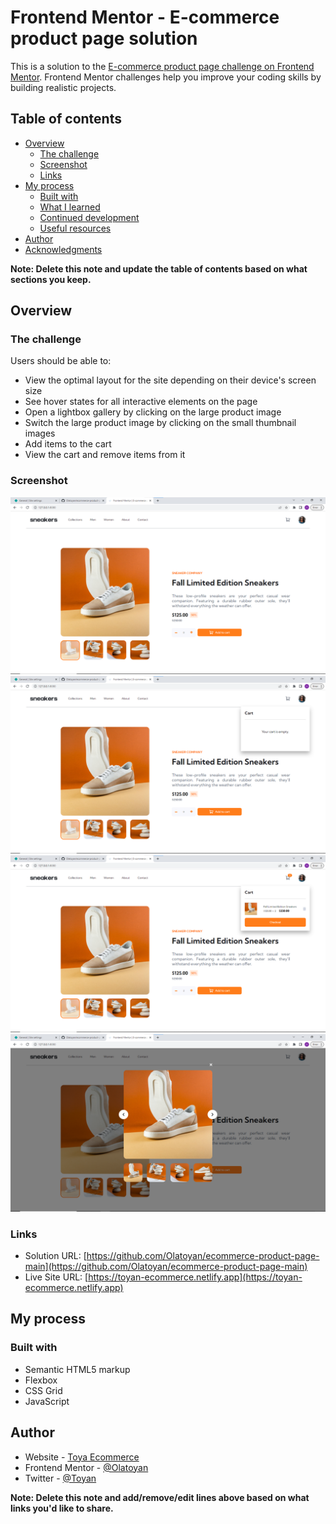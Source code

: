 # Frontend Mentor - E-commerce product page solution

This is a solution to the [E-commerce product page challenge on Frontend Mentor](https://www.frontendmentor.io/challenges/ecommerce-product-page-UPsZ9MJp6). Frontend Mentor challenges help you improve your coding skills by building realistic projects.

## Table of contents

- [Overview](#overview)
  - [The challenge](#the-challenge)
  - [Screenshot](#screenshot)
  - [Links](#links)
- [My process](#my-process)
  - [Built with](#built-with)
  - [What I learned](#what-i-learned)
  - [Continued development](#continued-development)
  - [Useful resources](#useful-resources)
- [Author](#author)
- [Acknowledgments](#acknowledgments)

**Note: Delete this note and update the table of contents based on what sections you keep.**

## Overview

### The challenge

Users should be able to:

- View the optimal layout for the site depending on their device's screen size
- See hover states for all interactive elements on the page
- Open a lightbox gallery by clicking on the large product image
- Switch the large product image by clicking on the small thumbnail images
- Add items to the cart
- View the cart and remove items from it

### Screenshot

![desktop design](/screenshots/Screenshot%202023-05-02%20161259.png)
![Empty cart](/screenshots/Screenshot%202023-05-02%20161347.png)
![Filled cart](/screenshots/Screenshot%202023-05-02%20161441.png)
![lightbox](/screenshots/Screenshot%202023-05-02%20161509.png)

### Links

- Solution URL: [https://github.com/Olatoyan/ecommerce-product-page-main](https://github.com/Olatoyan/ecommerce-product-page-main)
- Live Site URL: [https://toyan-ecommerce.netlify.app](https://toyan-ecommerce.netlify.app)

## My process

### Built with

- Semantic HTML5 markup
- Flexbox
- CSS Grid
- JavaScript

## Author

- Website - [Toya Ecommerce](https://toyan-ecommerce.netlify.app)
- Frontend Mentor - [@Olatoyan](https://www.frontendmentor.io/profile/olatoyan)
- Twitter - [@Toyan](https://www.twitter.com/_Annonnymouss_)

**Note: Delete this note and add/remove/edit lines above based on what links you'd like to share.**
